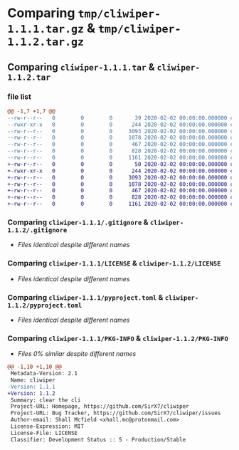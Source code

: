 # Comparing `tmp/cliwiper-1.1.1.tar.gz` & `tmp/cliwiper-1.1.2.tar.gz`

## Comparing `cliwiper-1.1.1.tar` & `cliwiper-1.1.2.tar`

### file list

```diff
@@ -1,7 +1,7 @@
--rw-r--r--   0        0        0       39 2020-02-02 00:00:00.000000 cliwiper-1.1.1/cliwiper/__init__.py
--rwxr-xr-x   0        0        0      244 2020-02-02 00:00:00.000000 cliwiper-1.1.1/cliwiper/cliwiper.py
--rw-r--r--   0        0        0     3093 2020-02-02 00:00:00.000000 cliwiper-1.1.1/.gitignore
--rw-r--r--   0        0        0     1078 2020-02-02 00:00:00.000000 cliwiper-1.1.1/LICENSE
--rw-r--r--   0        0        0      467 2020-02-02 00:00:00.000000 cliwiper-1.1.1/README.md
--rw-r--r--   0        0        0      828 2020-02-02 00:00:00.000000 cliwiper-1.1.1/pyproject.toml
--rw-r--r--   0        0        0     1161 2020-02-02 00:00:00.000000 cliwiper-1.1.1/PKG-INFO
+-rw-r--r--   0        0        0       50 2020-02-02 00:00:00.000000 cliwiper-1.1.2/cliwiper/__init__.py
+-rwxr-xr-x   0        0        0      244 2020-02-02 00:00:00.000000 cliwiper-1.1.2/cliwiper/cliwiper.py
+-rw-r--r--   0        0        0     3093 2020-02-02 00:00:00.000000 cliwiper-1.1.2/.gitignore
+-rw-r--r--   0        0        0     1078 2020-02-02 00:00:00.000000 cliwiper-1.1.2/LICENSE
+-rw-r--r--   0        0        0      467 2020-02-02 00:00:00.000000 cliwiper-1.1.2/README.md
+-rw-r--r--   0        0        0      828 2020-02-02 00:00:00.000000 cliwiper-1.1.2/pyproject.toml
+-rw-r--r--   0        0        0     1161 2020-02-02 00:00:00.000000 cliwiper-1.1.2/PKG-INFO
```

### Comparing `cliwiper-1.1.1/.gitignore` & `cliwiper-1.1.2/.gitignore`

 * *Files identical despite different names*

### Comparing `cliwiper-1.1.1/LICENSE` & `cliwiper-1.1.2/LICENSE`

 * *Files identical despite different names*

### Comparing `cliwiper-1.1.1/pyproject.toml` & `cliwiper-1.1.2/pyproject.toml`

 * *Files identical despite different names*

### Comparing `cliwiper-1.1.1/PKG-INFO` & `cliwiper-1.1.2/PKG-INFO`

 * *Files 0% similar despite different names*

```diff
@@ -1,10 +1,10 @@
 Metadata-Version: 2.1
 Name: cliwiper
-Version: 1.1.1
+Version: 1.1.2
 Summary: clear the cli
 Project-URL: Homepage, https://github.com/SirX7/cliwiper
 Project-URL: Bug Tracker, https://github.com/SirX7/cliwiper/issues
 Author-email: Shall Mcfield <xhall.mc@protonmail.com>
 License-Expression: MIT
 License-File: LICENSE
 Classifier: Development Status :: 5 - Production/Stable
```

